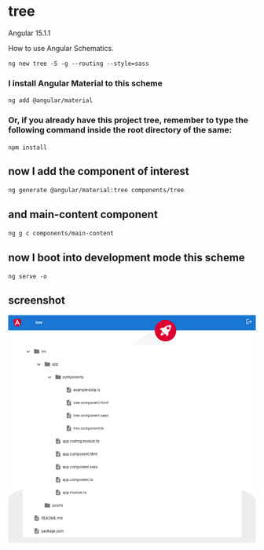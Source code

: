 # tree

Angular 15.1.1

How to use Angular Schematics.

```shell
ng new tree -S -g --routing --style=sass
```

### I install Angular Material to this scheme

```shell
ng add @angular/material
```

### Or, if you already have this project tree, remember to type the following command inside the root directory of the same:

```shell
npm install
```

## now I add the component of interest

```shell
ng generate @angular/material:tree components/tree
```

## and main-content component

```
ng g c components/main-content
```

## now I boot into development mode this scheme

```shell
ng serve -o
```

## screenshot

![tree screenshot](https://github.com/paolomococci/angular-exercises-workshop/blob/main/screenshots/tree_2022-06-21.png)
